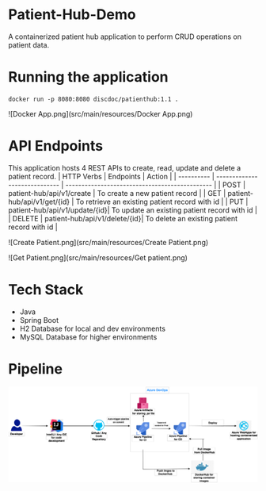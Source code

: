 # Patient-Hub-Demo
A containerized patient hub application to perform CRUD operations on patient data.

# Running the application
```shell
docker run -p 8080:8080 discdoc/patienthub:1.1 .
```
![Docker App.png](src/main/resources/Docker App.png)

# API Endpoints
This application hosts 4 REST APIs to create, read, update and delete a patient record.
| HTTP Verbs |          Endpoints            |       Action                                   |
| ---------- | ----------------------------- | ---------------------------------------------- |
|    POST    | patient-hub/api/v1/create     | To create a new patient record                 |
|    GET     | patient-hub/api/v1/get/{id}   | To retrieve an existing patient record with id |
|    PUT     | patient-hub/api/v1/update/{id}| To update an existing patient record with id   |
|    DELETE  | patient-hub/api/v1/delete/{id}| To delete an existing patient record with id   |

![Create Patient.png](src/main/resources/Create Patient.png)

![Get Patient.png](src/main/resources/Get patient.png)




# Tech Stack
* Java
* Spring Boot
* H2 Database for local and dev environments
* MySQL Database for higher environments

# Pipeline
![img.png](img.png)